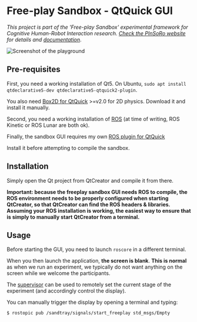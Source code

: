 Free-play Sandbox - QtQuick GUI
===============================

*This project is part of the 'Free-play Sandbox' experimental framework for Cognitive Human-Robot
Interaction research. [Check the PInSoRo website](https://freeplay-sandbox.github.io/) for details and [documentation](https://freeplay-sandbox.github.io/freeplay-software)*.

![Screenshot of the playground](docs/freeplay-sandbox.png)


Pre-requisites
--------------

First, you need a working installation of Qt5. On Ubuntu, `sudo apt install
qtdeclarative5-dev qtdeclarative5-qtquick2-plugin`.

You also need [Box2D for QtQuick](https://github.com/qml-box2d/qml-box2d) >=v2.0
for 2D physics. Download it and install it manually.

Second, you need a working installation of
[ROS](http://wiki.ros.org/ROS/Installation) (at time of writing, ROS Kinetic or
ROS Lunar are both ok).

Finally, the sandbox GUI requires my own [ROS plugin for
QtQuick](https://github.com/severin-lemaignan/ros-qml-plugin)

Install it before attempting to compile the sandbox.

Installation
------------

Simply open the Qt project from QtCreator and compile it from there.

**Important: because the freeplay sandbox GUI needs ROS to compile, the ROS
environment needs to be properly configured when starting QtCreator, so that
QtCreator can find the ROS headers & libraries. Assuming your ROS installation
is working, the easiest way to ensure that is simply to manually start QtCreator
from a terminal.**

Usage
-----

Before starting the GUI, you need to launch `roscore` in a different terminal.

When you then launch the application, **the screen is blank**. **This is
normal** as when we run an experiment, we typically do not want anything on the
screen while we welcome the participants.

The [supervisor](https://github.com/freeplay-sandbox/web-supervisor) can be used
to remotely set the current stage of the experiment (and accordingly control the
display).

You can manually trigger the display by opening a terminal and typing:

```
$ rostopic pub /sandtray/signals/start_freeplay std_msgs/Empty
```
